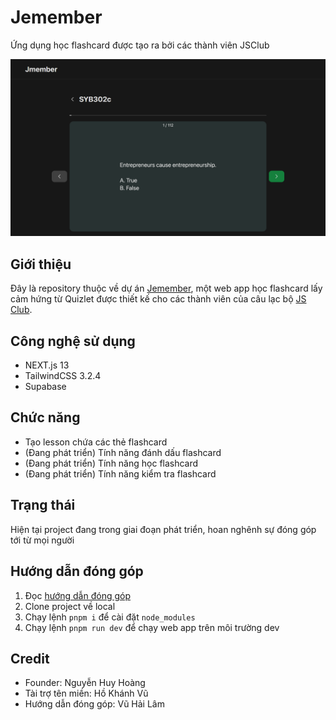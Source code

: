 # Jemember

Ứng dụng học flashcard được tạo ra bởi các thành viên JSClub

![Jemember demo](public/jemember.png "Jemember")

## Giới thiệu

Đây là repository thuộc về dự án [Jemember](https://jemember.jsclub.tech/), một web app học flashcard lấy cảm hứng từ Quizlet được thiết kế cho các thành viên của câu lạc bộ [JS Club](https://www.facebook.com/fu.jsclub).

## Công nghệ sử dụng
- NEXT.js 13
- TailwindCSS 3.2.4
- Supabase

## Chức năng
- Tạo lesson chứa các thẻ flashcard
- (Đang phát triển) Tính năng đánh dấu flashcard
- (Đang phát triển) Tính năng học flashcard
- (Đang phát triển) Tính năng kiểm tra flashcard

## Trạng thái

Hiện tại project đang trong giai đoạn phát triển, hoan nghênh sự đóng góp tới từ mọi người

## Hướng dẫn đóng góp
1. Đọc [hướng dẫn đóng góp](CONTRIBUTE.md)
2. Clone project về local
3. Chạy lệnh `pnpm i` để cài đặt `node_modules`
4. Chạy lệnh `pnpm run dev` để chạy web app trên môi trường dev

## Credit
- Founder: Nguyễn Huy Hoàng
- Tài trợ tên miền: Hồ Khánh Vũ
- Hướng dẫn đóng góp: Vũ Hải Lâm

